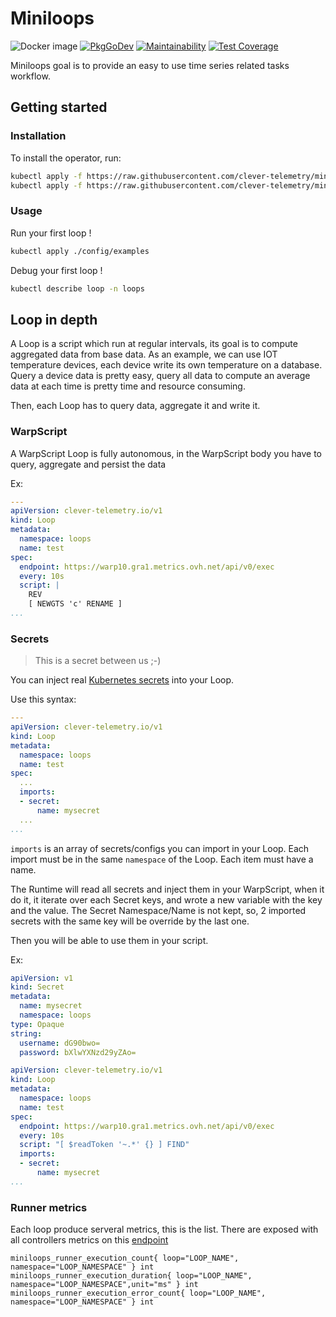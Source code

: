 # Miniloops

![Docker image](https://github.com/clever-telemetry/miniloops/workflows/Docker%20image/badge.svg)
[![PkgGoDev](https://pkg.go.dev/badge/github.com/clever-telemetry/miniloops)](https://pkg.go.dev/github.com/clever-telemetry/miniloops)
[![Maintainability](https://api.codeclimate.com/v1/badges/1f065d72fb55874e9d87/maintainability)](https://codeclimate.com/github/clever-telemetry/miniloops/maintainability)
[![Test Coverage](https://api.codeclimate.com/v1/badges/1f065d72fb55874e9d87/test_coverage)](https://codeclimate.com/github/clever-telemetry/miniloops/test_coverage)

Miniloops goal is to provide an easy to use time series related tasks workflow.

## Getting started

### Installation

To install the operator, run:

```sh
kubectl apply -f https://raw.githubusercontent.com/clever-telemetry/miniloops/master/config/crd/bases/clever-telemetry.io_loops.yaml
kubectl apply -f https://raw.githubusercontent.com/clever-telemetry/miniloops/master/config/operator/deployment.yml
```

### Usage

Run your first loop !

```sh
kubectl apply ./config/examples
```

Debug your first loop !

```sh
kubectl describe loop -n loops
```

## Loop in depth

A Loop is a script which run at regular intervals, its goal is to compute aggregated data from base data.
As an example, we can use IOT temperature devices, each device write its own temperature on a database.
Query a device data is pretty easy, query all data to compute an average data at each time is pretty time and resource consuming.

Then, each Loop has to query data, aggregate it and write it.

### WarpScript

A WarpScript Loop is fully autonomous, in the WarpScript body you have to query, aggregate and persist the data

Ex:
```yaml
---
apiVersion: clever-telemetry.io/v1
kind: Loop
metadata:
  namespace: loops
  name: test
spec:
  endpoint: https://warp10.gra1.metrics.ovh.net/api/v0/exec
  every: 10s
  script: |
    REV
    [ NEWGTS 'c' RENAME ] 
...
```

### Secrets
> This is a secret between us ;-)

You can inject real [Kubernetes secrets](https://kubernetes.io/fr/docs/concepts/configuration/secret/) into your Loop.

Use this syntax:

```yaml
---
apiVersion: clever-telemetry.io/v1
kind: Loop
metadata:
  namespace: loops
  name: test
spec:
  ...
  imports:
  - secret:
      name: mysecret
  ... 
...
```

`imports` is an array of secrets/configs you can import in your Loop.
Each import must be in the same `namespace` of the Loop.
Each item must have a name.

The Runtime will read all secrets and inject them in your WarpScript, when it do it, it iterate over each Secret keys, and wrote a new variable with the key and the value.
The Secret Namespace/Name is not kept, so, 2 imported secrets with the same key will be override by the last one. 

Then you will be able to use them in your script.

Ex:
```yaml
apiVersion: v1
kind: Secret
metadata:
  name: mysecret
  namespace: loops
type: Opaque
string:
  username: dG90bwo= 
  password: bXlwYXNzd29yZAo=
```
```yaml
apiVersion: clever-telemetry.io/v1
kind: Loop
metadata:
  namespace: loops
  name: test
spec:
  endpoint: https://warp10.gra1.metrics.ovh.net/api/v0/exec
  every: 10s
  script: "[ $readToken '~.*' {} ] FIND"
  imports:
  - secret:
      name: mysecret 
...
```

### Runner metrics

Each loop produce serveral metrics, this is the list.
There are exposed with all controllers metrics on this [endpoint](http://127.0.0.1:9100/metrics)

```
miniloops_runner_execution_count{ loop="LOOP_NAME", namespace="LOOP_NAMESPACE" } int
miniloops_runner_execution_duration{ loop="LOOP_NAME", namespace="LOOP_NAMESPACE",unit="ms" } int
miniloops_runner_execution_error_count{ loop="LOOP_NAME", namespace="LOOP_NAMESPACE" } int
```
